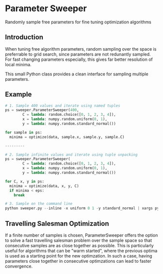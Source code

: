 Parameter Sweeper
=================
Randomly sample free parameters for fine tuning optimization algorithms

Introduction
------------
When tuning free algorithm parameters, random sampling over the space is preferrable to grid search, since parameters are not redunantly sampled. For fast changing parameters especially, this gives far better resolution of local minima.

This small Python class provides a clean interface for sampling multiple parameters.

Example
-------

```python
# 1. Sample 400 values and iterate using named tuples
ps = sweeper.ParameterSweeper(400,
        C = lambda: random.choice([0, 1, 2, 3, 4]),
        x = lambda: numpy.random.uniform(0, 1),
        y = lambda: numpy.random.standard_normal())

for sample in ps:
  minima = optimize(data, sample.x, sample.y, sample.C)

---------

# 2. Sample infinite values and iterate using tuple unpacking
ps = sweeper.ParameterSweeper(
        C = lambda: random.choice([0, 1, 2, 3, 4]),
        x = lambda: numpy.random.uniform(0, 1),
        y = lambda: numpy.random.standard_normal())

for C, x, y in ps:
  minima = optimize(data, x, y, C)
  if minima < eps:
    break

# 3. Sample on the command line
python sweeper.py --inline -x uniform 0 1 -y standard_normal | xargs python optimize.py
```

Travelling Salesman Optimization
--------------------------------
If a finite number of samples is chosen, ParameterSweeper offers the option to solve a fast travelling salesman problem over the sample space so that consecutive samples are as close together as possible. This is particularly useful for algorithms that can be "warm started", where the previous optima is used as a starting point for the new optimzation. In such a case, having parameters close together in consecutive optimzations can lead to faster convergence.
